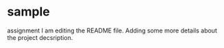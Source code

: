 # sample
assignment
I am editing the README file. Adding some more details about the project decsription.
